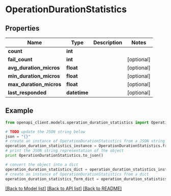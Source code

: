 # OperationDurationStatistics


## Properties
Name | Type | Description | Notes
------------ | ------------- | ------------- | -------------
**count** | **int** |  | 
**fail_count** | **int** |  | [optional] 
**avg_duration_micros** | **float** |  | [optional] 
**min_duration_micros** | **float** |  | [optional] 
**max_duration_micros** | **float** |  | [optional] 
**last_responded** | **datetime** |  | [optional] 

## Example

```python
from openapi_client.models.operation_duration_statistics import OperationDurationStatistics

# TODO update the JSON string below
json = "{}"
# create an instance of OperationDurationStatistics from a JSON string
operation_duration_statistics_instance = OperationDurationStatistics.from_json(json)
# print the JSON string representation of the object
print OperationDurationStatistics.to_json()

# convert the object into a dict
operation_duration_statistics_dict = operation_duration_statistics_instance.to_dict()
# create an instance of OperationDurationStatistics from a dict
operation_duration_statistics_form_dict = operation_duration_statistics.from_dict(operation_duration_statistics_dict)
```
[[Back to Model list]](../README.md#documentation-for-models) [[Back to API list]](../README.md#documentation-for-api-endpoints) [[Back to README]](../README.md)


